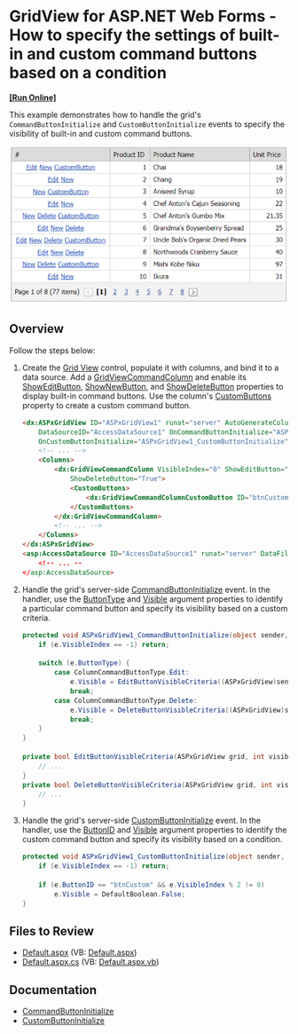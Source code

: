# GridView for ASP.NET Web Forms - How to specify the settings of built-in and custom command buttons based on a condition
<!-- run online -->
**[[Run Online]](https://codecentral.devexpress.com/e3028/)**
<!-- run online end -->

This example demonstrates how to handle the grid's `CommandButtonInitialize` and `CustomButtonInitialize` events to specify the visibility of built-in and custom command buttons.

![Buttons](buttonVisibility.png)

## Overview

Follow the steps below:

1. Create the [Grid View](https://docs.devexpress.com/AspNet/DevExpress.Web.ASPxGridView) control, populate it with columns, and bind it to a data source. Add a [GridViewCommandColumn](https://docs.devexpress.com/AspNet/DevExpress.Web.GridViewCommandColumn) and enable its [ShowEditButton](https://docs.devexpress.com/AspNet/DevExpress.Web.GridViewCommandColumn.ShowEditButton), [ShowNewButton](https://docs.devexpress.com/AspNet/DevExpress.Web.GridViewCommandColumn.ShowNewButton), and [ShowDeleteButton](https://docs.devexpress.com/AspNet/DevExpress.Web.GridViewCommandColumn.ShowDeleteButton) properties to display built-in command buttons. Use the column's [CustomButtons](https://docs.devexpress.com/AspNet/DevExpress.Web.GridViewCommandColumn.CustomButtons) property to create a custom command button.

    ```aspx
    <dx:ASPxGridView ID="ASPxGridView1" runat="server" AutoGenerateColumns="False" KeyFieldName="ProductID"
        DataSourceID="AccessDataSource1" OnCommandButtonInitialize="ASPxGridView1_CommandButtonInitialize"
        OnCustomButtonInitialize="ASPxGridView1_CustomButtonInitialize">
        <!-- ... -->
        <Columns>
            <dx:GridViewCommandColumn VisibleIndex="0" ShowEditButton="True" ShowNewButton="True"
                ShowDeleteButton="True">
                <CustomButtons>
                    <dx:GridViewCommandColumnCustomButton ID="btnCustom" Text="CustomButton" />
                </CustomButtons>
            </dx:GridViewCommandColumn>
            <!-- ... -->
        </Columns>
    </dx:ASPxGridView>
    <asp:AccessDataSource ID="AccessDataSource1" runat="server" DataFile="~/App_Data/nwind.mdb"
        <!-- ... --
    </asp:AccessDataSource>
    ```

2. Handle the grid's server-side [CommandButtonInitialize](https://docs.devexpress.com/AspNet/DevExpress.Web.ASPxGridView.CommandButtonInitialize) event. In the handler, use the [ButtonType](https://docs.devexpress.com/AspNet/DevExpress.Web.ASPxGridViewCommandButtonEventArgs.ButtonType) and [Visible](https://docs.devexpress.com/AspNet/DevExpress.Web.ASPxGridCommandButtonEventArgs.Visible) argument properties to identify a particular command button and specify its visibility based on a custom criteria.

    ```csharp
    protected void ASPxGridView1_CommandButtonInitialize(object sender, ASPxGridViewCommandButtonEventArgs e) {
        if (e.VisibleIndex == -1) return;

        switch (e.ButtonType) {
            case ColumnCommandButtonType.Edit:
                e.Visible = EditButtonVisibleCriteria((ASPxGridView)sender, e.VisibleIndex);
                break;
            case ColumnCommandButtonType.Delete:
                e.Visible = DeleteButtonVisibleCriteria((ASPxGridView)sender, e.VisibleIndex);
                break;
        }
    }

    private bool EditButtonVisibleCriteria(ASPxGridView grid, int visibleIndex) {
        // ...
    }
    private bool DeleteButtonVisibleCriteria(ASPxGridView grid, int visibleIndex) {
        // ...
    }
    ```

3. Handle the grid's server-side [CustomButtonInitialize](https://docs.devexpress.com/AspNet/DevExpress.Web.ASPxGridView.CustomButtonInitialize) event. In the handler, use the [ButtonID](https://docs.devexpress.com/AspNet/DevExpress.Web.ASPxGridCustomCommandButtonEventArgs.ButtonID) and [Visible](https://docs.devexpress.com/AspNet/DevExpress.Web.ASPxGridCustomCommandButtonEventArgs.Visible) argument properties to identify the custom command button and specify its visibility based on a condition.

    ```csharp
    protected void ASPxGridView1_CustomButtonInitialize(object sender, ASPxGridViewCustomButtonEventArgs e) {
        if (e.VisibleIndex == -1) return;

        if (e.ButtonID == "btnCustom" && e.VisibleIndex % 2 != 0)
            e.Visible = DefaultBoolean.False;
    }
    ```

## Files to Review

* [Default.aspx](./CS/WebSite/Default.aspx) (VB: [Default.aspx](./VB/WebSite/Default.aspx))
* [Default.aspx.cs](./CS/WebSite/Default.aspx.cs) (VB: [Default.aspx.vb](./VB/WebSite/Default.aspx.vb))

## Documentation

* [CommandButtonInitialize](https://docs.devexpress.com/AspNet/DevExpress.Web.ASPxGridView.CommandButtonInitialize)
* [CustomButtonInitialize](https://docs.devexpress.com/AspNet/DevExpress.Web.ASPxGridView.CustomButtonInitialize)
